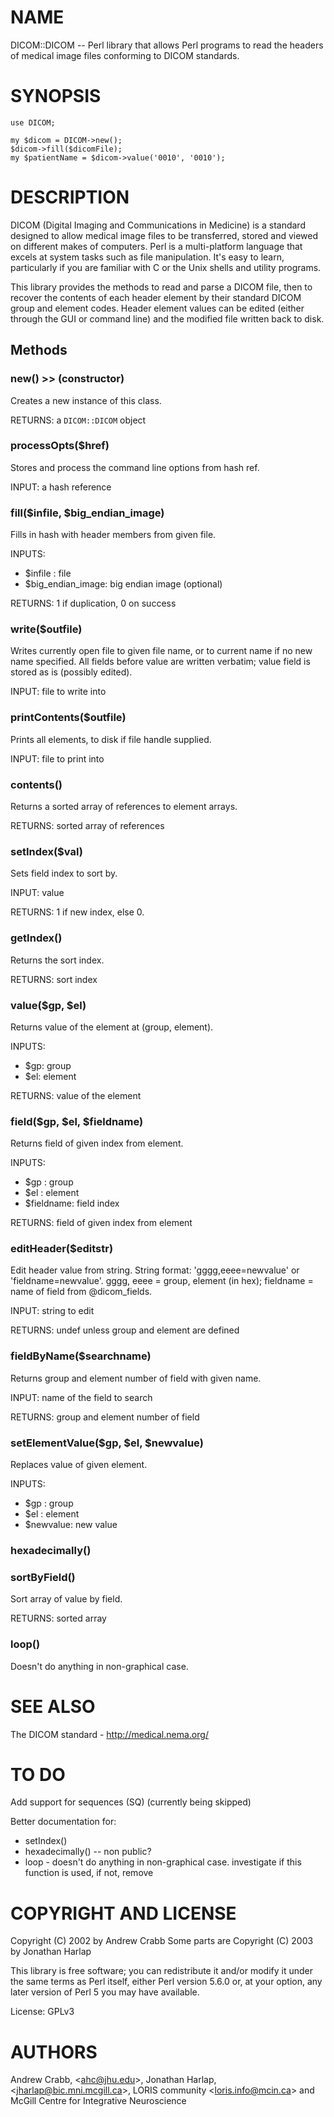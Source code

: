 # NAME

DICOM::DICOM -- Perl library that allows Perl programs to read the headers of
medical image files conforming to DICOM standards.

# SYNOPSIS

    use DICOM;

    my $dicom = DICOM->new();
    $dicom->fill($dicomFile);
    my $patientName = $dicom->value('0010', '0010');

# DESCRIPTION

DICOM (Digital Imaging and Communications in Medicine) is a standard
designed to allow medical image files to be transferred, stored and
viewed on different makes of computers. Perl is a multi-platform
language that excels at system tasks such as file manipulation. It's
easy to learn, particularly if you are familiar with C or the Unix
shells and utility programs.

This library provides the methods to read and parse a DICOM file, then
to recover the contents of each header element by their standard DICOM
group and element codes. Header element values can be edited (either
through the GUI or command line) and the modified file written back to
disk.

## Methods

### new() >> (constructor)

Creates a new instance of this class.

RETURNS: a `DICOM::DICOM` object

### processOpts($href)

Stores and process the command line options from hash ref.

INPUT: a hash reference

### fill($infile, $big\_endian\_image)

Fills in hash with header members from given file.

INPUTS:
  - $infile          : file
  - $big\_endian\_image: big endian image (optional)

RETURNS: 1 if duplication, 0 on success

### write($outfile)

Writes currently open file to given file name, or to current name if no new
name specified. All fields before value are written verbatim; value field
is stored as is (possibly edited).

INPUT: file to write into

### printContents($outfile)

Prints all elements, to disk if file handle supplied.

INPUT: file to print into

### contents()

Returns a sorted array of references to element arrays.

RETURNS: sorted array of references

### setIndex($val)

Sets field index to sort by.

INPUT: value

RETURNS: 1 if new index, else 0.

### getIndex()

Returns the sort index.

RETURNS: sort index

### value($gp, $el)

Returns value of the element at (group, element).

INPUTS:
  - $gp: group
  - $el: element

RETURNS: value of the element

### field($gp, $el, $fieldname)

Returns field of given index from element.

INPUTS:
  - $gp       : group
  - $el       : element
  - $fieldname: field index

RETURNS: field of given index from element

### editHeader($editstr)

Edit header value from string.
String format: 'gggg,eeee=newvalue' or 'fieldname=newvalue'.
  gggg, eeee = group, element (in hex);
  fieldname  = name of field from @dicom\_fields.

INPUT: string to edit

RETURNS: undef unless group and element are defined

### fieldByName($searchname)

Returns group and element number of field with given name.

INPUT: name of the field to search

RETURNS: group and element number of field

### setElementValue($gp, $el, $newvalue)

Replaces value of given element.

INPUTS:
  - $gp      : group
  - $el      : element
  - $newvalue: new value

### hexadecimally()

### sortByField()

Sort array of value by field.

RETURNS: sorted array

### loop()

Doesn't do anything in non-graphical case.

# SEE ALSO

The DICOM standard - http://medical.nema.org/

# TO DO

Add support for sequences (SQ) (currently being skipped)

Better documentation for:
  - setIndex()
  - hexadecimally() -- non public?
  - loop - doesn't do anything in non-graphical case. investigate if this
  function is used, if not, remove

# COPYRIGHT AND LICENSE

Copyright (C) 2002 by Andrew Crabb
Some parts are Copyright (C) 2003 by Jonathan Harlap

This library is free software; you can redistribute it and/or modify
it under the same terms as Perl itself, either Perl version 5.6.0 or,
at your option, any later version of Perl 5 you may have available.

License: GPLv3

# AUTHORS

Andrew Crabb, &lt;ahc@jhu.edu>,
Jonathan Harlap, &lt;jharlap@bic.mni.mcgill.ca>,
LORIS community &lt;loris.info@mcin.ca> and McGill Centre for Integrative Neuroscience
